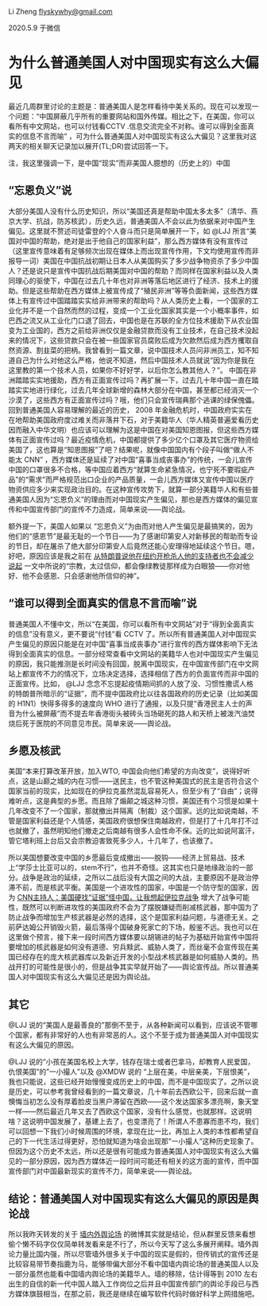 Li Zheng flyskywhy@gmail.com

2020.5.9 于微信

# 为什么普通美国人对中国现实有这么大偏见

最近几周群里讨论的主题是：普通美国人是怎样看待中美关系的。现在可以发现一个问题：“中国屏蔽几乎所有的重要网站和国外传媒。相比之下，在美国，你可以看所有中文网站，也可以付钱看CCTV .信息交流完全不对称。谁可以得到全面真实的信息不言而喻” ，可为什么普通美国人对中国现实有这么大偏见？这里我对这两天的相关聊天记录加以展开(TL;DR)尝试回答一下。

注，我这里强调一下，是中国“现实”而非美国人臆想的（历史上的）中国

## “忘恩负义”说

大部分美国人没有什么历史知识，所以“美国还真是帮助中国太多太多”（清华、燕京大学、抗战，防苏核武），历史久远，普通美国人不会以此为依据来对中国产生偏见。这里就不赘述司徒雷登的个人奋斗而只是简单展开一下，如 @LJJ 所言“美国对中国的帮助，绝对是出于他自己的国家利益”，那么西方媒体有没有宣传过（这里宣传意味着有足够频次出现在媒体上而出现宣传作用，下文均使用宣传而非报导一词）美国在中国抗战初期让日本人从美国购买了多少战争物资杀了多少中国人？还是说只是宣传中国抗战后期美国对中国的帮助？而同样在国家利益以及人类同理心的驱使下，中国在过去几十年也对非洲等落后地区进行了经济、技术上的援助。但是这些帮助在西方媒体上被宣传成了“殖民非洲”等等负面新闻，这些西方媒体上有宣传过中国踏踏实实给非洲带来的帮助吗？从人类历史上看，一个国家的工业化并不是一个自然而然的过程，变成一个工业化国家其实是一个小概率事件，如巴西之流又从工业化门口退了回去，中国也是在苏联的全方位技术援助下从农业国变为工业国的，西方之前给非洲仅仅是金融贷款而没有工业技术，在自己技术没起来的情况下，这些贷款只会在被一些国家官员腐败后成为欠款然后成为西方攫取自然资源、割韭菜的把柄。我曾看到一篇文章，说中国技术人员问非洲员工，知不知道自己为什么对他这么严格，他说不知道，然后中国技术人员就说“因为你是我在这里教的第一个技术人员，如果你不好好学，以后你怎么教其他人？”。 中国在非洲踏踏实实地援助，西方有正面宣传过吗？再扩展一下，过去几十年中国一直在踏踏实实地进行绿化，过去几年全球新增的森林大部分在中国，甚至都已经消灭一个沙漠了，这些西方有正面宣传过吗？哦，他们只会宣传瑞典那个逃课的绿保傀儡。回到普通美国人容易理解的最近的历史， 2008 年金融危机时，中国政府实实在在地帮助美国政府度过难关而非落井下石，对于美籍华人（华人精英普遍爱看历史因而融入中华文明）也应该可以理解为这是中国在对美国知恩图报，但这些西方媒体有正面宣传过吗？最近疫情危机，中国都提供了多少亿个口罩及其它医疗物资给美国了，这也算是“知恩图报”了吧？结果呢，就像中国国内有个段子叫做“做人不能太 CNN” ，西方媒体还是延续了对中国“喜事当成丧事办”的传统，一会儿宣传中国的口罩很多不合格，等中国应着西方“就算生命紧急情况，也宁死不要瑕疵产品”的“需求”而严格规范出口企业的产品质量，一会儿西方媒体又宣传中国以医疗物资供应多少来实现政治目的。在这种宣传攻势下，就算一部分美籍华人和有些普通美国人因为“忘恩负义”的理由而对中国现实产生偏见，那也是西方媒体的偏见宣传和中国宣传部门的宣传不力造成，简单来说——舆论战。

额外提一下，美国人如果以 “忘恩负义”为由而对他人产生偏见是最搞笑的，因为他们的“感恩节”是最无耻的一个节日——为了感谢印第安人对新移民的帮助而专设的节日，却在屠杀了绝大部分印第安人后竟然还能心安理得地延续这个节日。嗯，好吧，原因应该是我之前在 [从特朗普说他在纽约开枪杀人他的支持者也不会减少说起](https://github.com/flyskywhy/g/blob/master/i%E4%B8%BB%E8%A7%82%E7%9A%84%E4%BD%93%E9%AA%8C%E6%96%B9%E5%BC%8F/i%E6%82%B2%E4%BC%A4%E7%9A%84%E4%BD%93%E9%AA%8C/%E5%AE%97%E6%95%99/%E4%BB%8E%E7%89%B9%E6%9C%97%E6%99%AE%E8%AF%B4%E4%BB%96%E5%9C%A8%E7%BA%BD%E7%BA%A6%E5%BC%80%E6%9E%AA%E6%9D%80%E4%BA%BA%E4%BB%96%E7%9A%84%E6%94%AF%E6%8C%81%E8%80%85%E4%B9%9F%E4%B8%8D%E4%BC%9A%E5%87%8F%E5%B0%91%E8%AF%B4%E8%B5%B7.md) 一文中所说的“宗教，太过信仰，都会像绿教徒那样成为白眼狼——你对他好、他不会感恩、只会感谢他所信仰的神”。

## “谁可以得到全面真实的信息不言而喻”说

普通美国人不懂中文，所以“在美国，你可以看所有中文网站”对于“得到全面真实的信息”没有意义，更不要说“付钱”看 CCTV 了。所以所有普通美国人对中国现实产生偏见的原因只能是在对中国“喜事当成丧事办”进行宣传的西方媒体影响下无法得到全面真实的信息。一部分经常查看中文网站的美籍华人也对中国现实产生偏见的原因，我只能推测是长时间没有回国，脱离中国现实，在中国宣传部门在中文网站上都宣传不力的情况下，立场决定选择，选择相信了西方的负面宣传而非中国的正面宣传。比如， @LJJ 念念不忘提起疫情期间抓的人放了没、习惯性撒谎人格的特朗普所暗示的“证据”，而不提中国政府比以往各国政府的历史记录（比如美国的 H1N1）快得多得多的速度向 WHO 进行了通报，以及只提“香港民主人士的声音为什么被屏蔽”而不提去年香港街头被砖头当场砸死的路人和天桥上被泼汽油焚烧后死于医院的不同意见市民。简单来说——舆论战。

## 乡愿及核武

美国“本来打算改革开放，加入WTO, 中国会向他们希望的方向改变”，说得好听点，这是山巅之城的内在习惯——送民主，也不管这种美国式的民主是否符合这个国家当前的现实，比如现在的伊拉克虽然混乱容易死人，但至少有了“自由”；说得难听点，这是典型的乡愿。而且除了煽颠之城这种习惯，美国还有个习惯是如果十几年改变不了一个国家，那就撤出并隔离（制裁）这个国家。远的比如说南越，不管是国家利益还是个人情感，美国政府很想保住南越政府，但是打了十几年打不过也就撤了，虽然明知他们撤走之后南越有很多人会性命不保。近的比如说阿富汗，管它塔利班上台后又会宗教迫害致死多少人，十几年了，也该撤了。

所以美国想要改变中国的乡愿最后变成撤出——脱钩——经济上贸易战、技术上“学莎士比亚可以的，stem不行”，也并不奇怪。这其实也只是地缘政治的一部分。战争是政治的延续，之所以二战后没有大国之间的大战，主要原因不是政治停滞不前，而是核武平衡。美国是一个进攻性的国家，中国是一个防守型的国家，因为 [CNN主持人：美国硬找“证据”怪中国，让我想起伊拉克战争](https://www.guancha.cn/internation/2020_05_08_549704.shtml) 增大了战争可能性，既然可以判断进攻性的美国政府不会为了摆脱嫌疑而削减核武器，那中国为了防止战争而增加生产核武器是必然的选择，这个是国家利益问题，与道德无关。之前萨达姆公开销毁火箭，最后落得个国破身死家亡的下场，殷鉴不远。我也可以在这里做个预言，接下来一段时间西方媒体要以胡锡进的帖子为基础开始宣传中国将要增加的核武器是如何没有道德、穷兵黩武、威胁人类了，而丝毫不会宣传现在美国已经存在的庞大核武器库以及新近开发的小型战术核武器是如何威胁人类的。热战开打的可能性是很小的，但是战争其实早就开始了——舆论宣传战。所以普通美国人对中国现实有这么大偏见还是因为舆论战。

## 其它

@LJJ 说的“美国人是最善良的”那倒不至于，从各种新闻可以看到，应该说不管哪个国家，都有非常好的人也有非常恶的人。这个不至于成为普通美国人对中国现实有这么大偏见的原因。

@LJJ 说的“小孩在美国名校上大学，钱存在瑞士或者巴拿马，却教育人民爱国，仇恨美国”的”一小撮人”以及 @XMDW 说的 “上层在美，中层亲美，下层恨美”，我也只能说，这些已经开始慢慢变成历史上的中国，而不是中国现实了。之所以说是历史，可以参考我曾经看到的一篇文章说，几十年前去西欧公干，回来后就一直懊悔当初怎么没有厚着脸皮当黑户滞留在西欧——这个发达国家多漂亮啊，象天堂一样——然后最近几年又去了西欧这个国家，没有什么感觉，也就那样。这说明啥？这说明中国发展了，基建上去了，也变漂亮了！所谓人不患寡而患不均，我们可以回想一下我们小时候周围的环境，拿现在比一比，再加上人类的本性都希望自己的下一代生活过得更好，恐怕就知道为啥会出现那”一小撮人”这种历史现象了。但因为这个历史不太远，所以还是很有可能成为普通美国人对中国现实有这么大偏见的一部分原因，因为西方媒体近一段时间可能还有相关的这方面的宣传，而中国宣传部门对中国最新现实的宣传不力，简单来说——舆论战。

## 结论：普通美国人对中国现实有这么大偏见的原因是舆论战

所以我昨天转发的关于 [墙内外舆论场](https://weibo.com/1898379115/J0WPCmXRY?from=page_1005051898379115_profile&wvr=6&mod=weibotime&type=comment) 的微博其实就是结论，但从群里反馈来看想偷个懒不码字仅仅简单转发看来是不行了，所以今天写了这么多展开阐释。墙外舆论力量比国内强，所以尽管墙外很多关于中国的现实是假的，但传销式的宣传还是比较容易带节奏指鹿为马，能够带偏大部分不看中国墙内舆论场的普通美国人以及一部分虽然也能看中国墙内舆论场的美籍华人。墙的移除，估计得等到 2010 左右出生的自信的新一代中国人踏入工作岗位之后并且中国宣传部门的舆论手段已与西方媒体旗鼓相当，在那之前，我还是继续在编写软件代码时做好科学上网措施吧。
